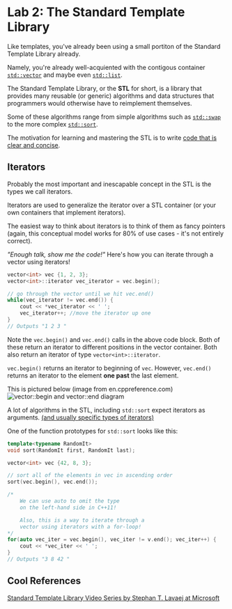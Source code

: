 Lab 2: The Standard Template Library
===================================
[std-vector]:http://en.cppreference.com/w/cpp/container/vector "cppreference for std::vector"
[std-list]:http://en.cppreference.com/w/cpp/container/list "cppreference for std::list"
[std-swap]:http://en.cppreference.com/w/cpp/algorithm/swap "cppreference for std::swap"
[std-sort]:http://en.cppreference.com/w/cpp/algorithm/sort "cppreference for std::sort"
[STL-beautiful]:http://www.bfilipek.com/2014/12/top-5-beautiful-c-std-algorithms.html "Cool examples that showcase use of the STL"
[iterator-categories]:http://en.cppreference.com/w/cpp/iterator#Iterator_categories
[STL-video]:https://channel9.msdn.com/Series/C9-Lectures-Stephan-T-Lavavej-Standard-Template-Library-STL-/C9-Lectures-Introduction-to-STL-with-Stephan-T-Lavavej  "Lecture that introduces STL"

[Vec-iterator-Image]:http://upload.cppreference.com/mwiki/images/1/1b/range-begin-end.svg

Like templates, you've already been using a
small portiton of the Standard Template Library already.

Namely, you're already well-acquiented with the 
contigous container [`std::vector`][std-vector] and maybe even [`std::list`][std-list].

The Standard Template Library, or the **STL** for short, is
a library that provides many reusable (or generic) algorithms and data structures that programmers would otherwise have to reimplement themselves.

Some of these algorithms range from simple algorithms such
as [`std::swap`][std-swap] to the more complex [`std::sort`][std-sort].

The motivation for learning and mastering the STL is to write [code that is clear and concise][STL-beautiful].  

Iterators
---------
Probably the most important and inescapable concept in the
STL is the types we call iterators.

Iterators are used to generalize the iterator over a STL container (or your own containers that implement iterators). 

The easiest way to think about iterators is to think of them as fancy pointers (again, this conceptual model works for 80% of use cases - it's not entirely correct).

*"Enough talk, show me the code!"* Here's how you can iterate through a vector using iterators!
```cpp
vector<int> vec {1, 2, 3};
vector<int>::iterator vec_iterator = vec.begin();

// go through the vector until we hit vec.end()
while(vec_iterator != vec.end()) {
    cout << *vec_iterator << ' ';
    vec_iterator++; //move the iterator up one 
}
// Outputs "1 2 3 "
```
Note the `vec.begin()` and `vec.end()` calls in the above
code block. Both of these return an iterator to different
positions in the vector container. Both also return an
iterator of type `vector<int>::iterator`.

`vec.begin()` returns an iterator to beginning of `vec`. However, `vec.end()` returns an iterator to the element **one past** the last element.

This is pictured below (image from en.cppreference.com)
![vector::begin and vector::end diagram][Vec-iterator-Image]


A lot of algorithms in the STL, including `std::sort` 
expect iterators as arguments. [(and usually specific types of iterators)][iterator-categories]

One of the function prototypes for `std::sort` looks 
like this:
```cpp
template<typename RandomIt>
void sort(RandomIt first, RandomIt last);
```

```cpp
vector<int> vec {42, 8, 3};

// sort all of the elements in vec in ascending order
sort(vec.begin(), vec.end());

/*
    We can use auto to omit the type
    on the left-hand side in C++11!

    Also, this is a way to iterate through a 
    vector using iterators with a for-loop!
*/
for(auto vec_iter = vec.begin(), vec_iter != v.end(); vec_iter++) {
    cout << *vec_iter << ' ';
}
// Outputs "3 8 42 "
```

Cool References
---------------
[Standard Template Library Video Series by Stephan T. Lavaej at Microsoft][STL-video]
